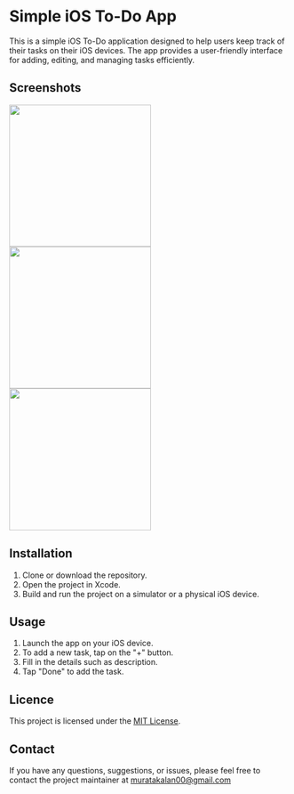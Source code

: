 # Simple iOS To-Do App

This is a simple iOS To-Do application designed to help users keep track of their tasks on their iOS devices. The app provides a user-friendly interface for adding, editing, and managing tasks efficiently.

## Screenshots
<div>
   <img src="https://github.com/muratakalan/Learning-Projects/assets/67590146/5a3338d8-2461-458e-b8a7-97de29748312.gif" width=255>
   <img src="https://github.com/muratakalan/Learning-Projects/assets/67590146/a6244c3a-793b-4b6b-934c-921086f264bd.png" width=255>
   <img src="https://github.com/muratakalan/Learning-Projects/assets/67590146/82644548-f14e-49b1-a5cb-9d8ece20930a.png" width=255>
</div>

## Installation

1. Clone or download the repository.
2. Open the project in Xcode.
3. Build and run the project on a simulator or a physical iOS device.

## Usage

1. Launch the app on your iOS device.
2. To add a new task, tap on the "+" button.
3. Fill in the details such as description.
4. Tap "Done" to add the task.

## Licence

This project is licensed under the [MIT License](https://opensource.org/licenses/MIT).

## Contact

If you have any questions, suggestions, or issues, please feel free to contact the project maintainer at [muratakalan00@gmail.com](mailto:muratakalan00@gmail.com)
